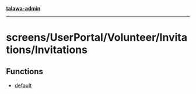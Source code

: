 [**talawa-admin**](../../../../../README.md)

***

# screens/UserPortal/Volunteer/Invitations/Invitations

## Functions

- [default](functions/default.md)
